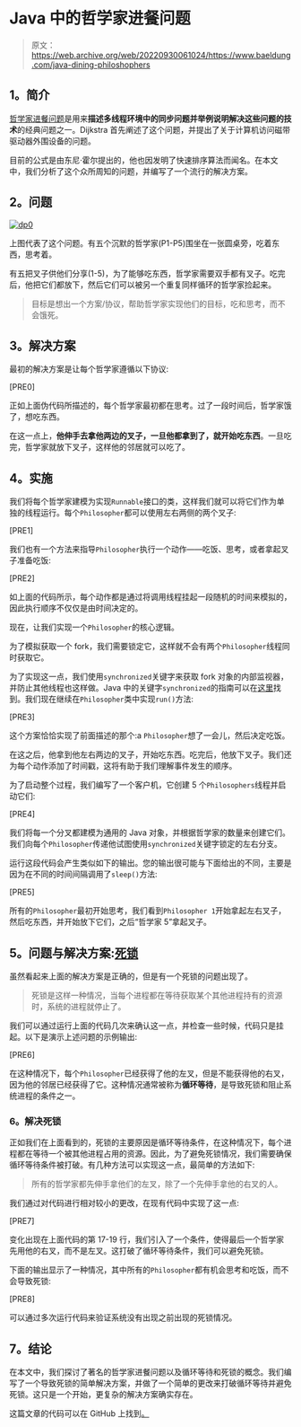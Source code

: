 # Java 中的哲学家进餐问题

> 原文：<https://web.archive.org/web/20220930061024/https://www.baeldung.com/java-dining-philoshophers>

## **1。简介**

[哲学家进餐问题](/web/20220628082340/https://www.baeldung.com/cs/dining-philosophers)是用来**描述多线程环境中的同步问题并举例说明解决这些问题的技术**的经典问题之一。Dijkstra 首先阐述了这个问题，并提出了关于计算机访问磁带驱动器外围设备的问题。

目前的公式是由东尼·霍尔提出的，他也因发明了快速排序算法而闻名。在本文中，我们分析了这个众所周知的问题，并编写了一个流行的解决方案。

## **2。问题**

[![dp0](img/4ef905b40a970816d8024d26d708ee3d.png)](/web/20220628082340/https://www.baeldung.com/wp-content/uploads/2017/05/dp0.png)

上图代表了这个问题。有五个沉默的哲学家(P1-P5)围坐在一张圆桌旁，吃着东西，思考着。

有五把叉子供他们分享(1-5)，为了能够吃东西，哲学家需要双手都有叉子。吃完后，他把它们都放下，然后它们可以被另一个重复同样循环的哲学家捡起来。

> 目标是想出一个方案/协议，帮助哲学家实现他们的目标，吃和思考，而不会饿死。

## **3。解决方案**

最初的解决方案是让每个哲学家遵循以下协议:

[PRE0]

正如上面伪代码所描述的，每个哲学家最初都在思考。过了一段时间后，哲学家饿了，想吃东西。

在这一点上，**他伸手去拿他两边的叉子，一旦他都拿到了，就开始吃东西**。一旦吃完，哲学家就放下叉子，这样他的邻居就可以吃了。

## **4。实施**

我们将每个哲学家建模为实现`Runnable`接口的类，这样我们就可以将它们作为单独的线程运行。每个`Philosopher`都可以使用左右两侧的两个叉子:

[PRE1]

我们也有一个方法来指导`Philosopher`执行一个动作——吃饭、思考，或者拿起叉子准备吃饭:

[PRE2]

如上面的代码所示，每个动作都是通过将调用线程挂起一段随机的时间来模拟的，因此执行顺序不仅仅是由时间决定的。

现在，让我们实现一个`Philosopher`的核心逻辑。

为了模拟获取一个 fork，我们需要锁定它，这样就不会有两个`Philosopher`线程同时获取它。

为了实现这一点，我们使用`synchronized`关键字来获取 fork 对象的内部监视器，并防止其他线程也这样做。Java 中的关键字`synchronized`的指南可以在[这里](/web/20220628082340/https://www.baeldung.com/java-synchronized)找到。我们现在继续在`Philosopher`类中实现`run()`方法:

[PRE3]

这个方案恰恰实现了前面描述的那个:a `Philosopher`想了一会儿，然后决定吃饭。

在这之后，他拿到他左右两边的叉子，开始吃东西。吃完后，他放下叉子。我们还为每个动作添加了时间戳，这将有助于我们理解事件发生的顺序。

为了启动整个过程，我们编写了一个客户机，它创建 5 个`Philosophers`线程并启动它们:

[PRE4]

我们将每一个分叉都建模为通用的 Java 对象，并根据哲学家的数量来创建它们。我们向每个`Philosopher`传递他试图使用`synchronized`关键字锁定的左右分支。

运行这段代码会产生类似如下的输出。您的输出很可能与下面给出的不同，主要是因为在不同的时间间隔调用了`sleep()`方法:

[PRE5]

所有的`Philosopher`最初开始思考，我们看到`Philosopher 1`开始拿起左右叉子，然后吃东西，并开始放下它们，之后“哲学家 5”拿起叉子。

## **5。问题与解决方案:[死锁](/web/20220628082340/https://www.baeldung.com/cs/os-deadlock)**

虽然看起来上面的解决方案是正确的，但是有一个死锁的问题出现了。

> 死锁是这样一种情况，当每个进程都在等待获取某个其他进程持有的资源时，系统的进程就停止了。

我们可以通过运行上面的代码几次来确认这一点，并检查一些时候，代码只是挂起。以下是演示上述问题的示例输出:

[PRE6]

在这种情况下，每个`Philosopher`已经获得了他的左叉，但是不能获得他的右叉，因为他的邻居已经获得了它。这种情况通常被称为**循环等待**，是导致死锁和阻止系统进程的条件之一。

### **6。解决死锁**

正如我们在上面看到的，死锁的主要原因是循环等待条件，在这种情况下，每个进程都在等待一个被其他进程占用的资源。因此，为了避免死锁情况，我们需要确保循环等待条件被打破。有几种方法可以实现这一点，最简单的方法如下:

> 所有的哲学家都先伸手拿他们的左叉，除了一个先伸手拿他的右叉的人。

我们通过对代码进行相对较小的更改，在现有代码中实现了这一点:

[PRE7]

变化出现在上面代码的第 17-19 行，我们引入了一个条件，使得最后一个哲学家先用他的右叉，而不是左叉。这打破了循环等待条件，我们可以避免死锁。

下面的输出显示了一种情况，其中所有的`Philosopher`都有机会思考和吃饭，而不会导致死锁:

[PRE8]

可以通过多次运行代码来验证系统没有出现之前出现的死锁情况。

## **7。结论**

在本文中，我们探讨了著名的哲学家进餐问题以及循环等待和死锁的概念。我们编写了一个导致死锁的简单解决方案，并做了一个简单的更改来打破循环等待并避免死锁。这只是一个开始，更复杂的解决方案确实存在。

这篇文章的代码可以在 GitHub 上找到[。](https://web.archive.org/web/20220628082340/https://github.com/eugenp/tutorials/tree/master/core-java-modules/core-java-concurrency-advanced)